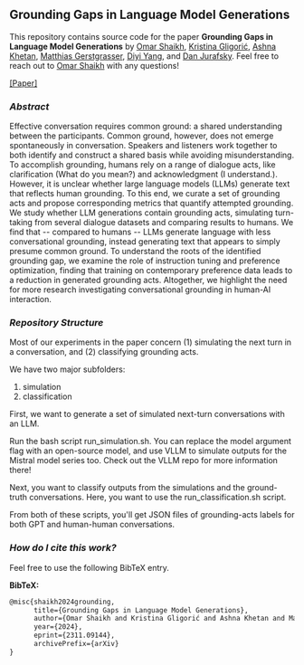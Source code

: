 ## Grounding Gaps in Language Model Generations

This repository contains source code for the paper **Grounding Gaps in Language Model Generations** by [Omar Shaikh](https://oshaikh.com/), [Kristina Gligorić](https://kristinagligoric.github.io/), [Ashna Khetan](https://ashnakhetan.github.io/), [Matthias Gerstgrasser](https://matthias.gerstgrasser.net/), [Diyi Yang](https://cs.stanford.edu/~diyiy/index.html), and [Dan Jurafsky](https://web.stanford.edu/~jurafsky/). Feel free to reach out to [Omar Shaikh](https://oshaikh.com/) with any questions!

[[Paper]](https://arxiv.org/abs/2311.09144)

### *Abstract* 

Effective conversation requires common ground: a shared understanding between the participants. Common ground, however, does not emerge spontaneously in conversation. Speakers and listeners work together to both identify and construct a shared basis while avoiding misunderstanding. To accomplish grounding, humans rely on a range of dialogue acts, like clarification (What do you mean?) and acknowledgment (I understand.). However, it is unclear whether large language models (LLMs) generate text that reflects human grounding. To this end, we curate a set of grounding acts and propose corresponding metrics that quantify attempted grounding. We study whether LLM generations contain grounding acts, simulating turn-taking from several dialogue datasets and comparing results to humans. We find that -- compared to humans -- LLMs generate language with less conversational grounding, instead generating text that appears to simply presume common ground. To understand the roots of the identified grounding gap, we examine the role of instruction tuning and preference optimization, finding that training on contemporary preference data leads to a reduction in generated grounding acts. Altogether, we highlight the need for more research investigating conversational grounding in human-AI interaction.

### *Repository Structure*

Most of our experiments in the paper concern (1) simulating the next turn in a conversation, and (2) classifying grounding acts.

We have two major subfolders:

1) simulation
2) classification

First, we want to generate a set of simulated next-turn conversations with an LLM.

Run the bash script run_simulation.sh. You can replace the model argument flag with an open-source model, and use VLLM to simulate outputs for the Mistral model series too. Check out the VLLM repo for more information there!

Next, you want to classify outputs from the simulations and the ground-truth conversations. Here, you want to use the run_classification.sh script.

From both of these scripts, you'll get JSON files of grounding-acts labels for both GPT and human-human conversations.

### *How do I cite this work?* 

Feel free to use the following BibTeX entry.

**BibTeX:**

```tex
@misc{shaikh2024grounding,
      title={Grounding Gaps in Language Model Generations}, 
      author={Omar Shaikh and Kristina Gligorić and Ashna Khetan and Matthias Gerstgrasser and Diyi Yang and Dan Jurafsky},
      year={2024},
      eprint={2311.09144},
      archivePrefix={arXiv}
}
```